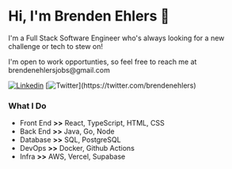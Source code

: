 <!--
**brendenehlers/brendenehlers** is a ✨ _special_ ✨ repository because its `README.md` (this file) appears on your GitHub profile.

Here are some ideas to get you started:

- 🔭 I’m currently working on ...
- 🌱 I’m currently learning ...
- 👯 I’m looking to collaborate on ...
- 🤔 I’m looking for help with ...
- 💬 Ask me about ...
- 📫 How to reach me: ...
- 😄 Pronouns: ...
- ⚡ Fun fact: ...
-->

<h1>Hi, I'm Brenden Ehlers 👋</h1>
<p>I'm a Full Stack Software Engineer who's always looking for a new challenge or tech to stew on!</p>
<p>I'm open to work opportunties, so feel free to reach me at brendenehlersjobs@gmail.com</p>

[![Linkedin](https://img.shields.io/badge/LinkedIn-0077B5?style=for-the-badge&logo=linkedin&logoColor=white)](https://www.linkedin.com/in/brendenehlers/)
[![Twitter]([https://img.shields.io/twitter/follow/brendenehlers](https://img.shields.io/badge/Twitter-1DA1F2?style=for-the-badge&logo=twitter&logoColor=white))](https://twitter.com/brendenehlers)

### What I Do

- Front End <strong>>></strong> React, TypeScript, HTML, CSS
- Back End <strong>>></strong> Java, Go, Node
- Database <strong>>></strong> SQL, PostgreSQL
- DevOps <strong>>></strong> Docker, Github Actions
- Infra <strong>>></strong> AWS, Vercel, Supabase
